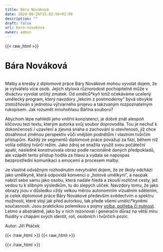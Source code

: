 ```yaml
---
title: Bára Nováková
date: 2024-06-26T15:02:56+02:00
description: ""
draft: false
url: bara-novakova
owner: admin
---
```

{{< raw_html >}}
<h1 id="b&aacute;ra-nov&aacute;kov&aacute;">B&aacute;ra Nov&aacute;kov&aacute;</h1>
<div class="page" title="Page 95">
<div class="layoutArea">
<div class="column">
<p>Malby a kresby z diplomové práce Báry Novákové mohou vyvolat dojem, že je vytvářelo více osob. Jejich stylová různorodost pochopitelně může v diváctvu vyvolat určitý zmatek. Od umělců*kyň totiž očekáváme ucelený umělecký program, který navzdory &bdquo;lekcím z postmoderny&ldquo; bývá obvykle ztotožňován s jednotou výtvarného projevu a takzvaným rozpoznatelným rukopisem. Jak rozumět mnohohlasu Bářina souboru?</p>
<p>Abychom lépe nahlédli jeho vnitřní konzistenci, je dobré znát alespoň klíčovou tezi textu, kterým autorka svůj soubor doprovodila. Tou je nechuť k dokončenosti / uzavření a zjevná snaha o zachování si otevřenosti, jíž chce dosáhnout změnou perspektiv vůči vnějším podnětům i vlastním tvůrčím přístupům. Každý ze segmentů diplomové práce považuji za fázi, během níž volila odlišný tvůrčí režim. Jako zdroj se snažila využít svou počáteční apatii, následně konstruovala obraz podle racionálně daných předpokladů, ale vzápětí tento přístup hodila za hlavu a vydala se napospas bezprostřední komunikaci s emocemi a procesem malby.</p>
<p>Je vlastně odvážným rozhodnutím nevytvářet dojem, že ze školy odchází jako umělkyně, která odpovídá konvenci o &bdquo;hotové umělkyni&ldquo;, a naopak nabízí sebe samu jako osobu, která nadále hledá a zkouší rozličné cesty, jež vedou tu k slibným výsledkům, tu do slepých uliček. Navzdory tomu,&nbsp;že jako obrazy jsou v důsledku vždy velkou měrou autonomním vizuálním sdělením, je celek diplomové práce Báry Novákové především svědectvím o spektru možností, které stojí jak před autorkou, tak přede všemi umělci*kyněmi současnosti. Jsou praktickou polemikou s pojmy <span style="text-decoration: underline;">volba, potřeba či nutnost</span>. Letmo a abstraktně, jako by v nich rezonoval i generační důraz na větší míru fluidity v chápání svých identit, rolí, osobních i tvůrčích pozic.</p>
<p>Autor: Jiří Ptáček</p>
</div>
</div>
</div>
{{< /raw_html >}}
<!-- SECTION BREAK -->
{{< raw_html >}}

{{< /raw_html >}}
